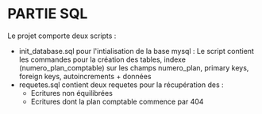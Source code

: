 # PARTIE SQL

Le projet comporte deux scripts :
* init_database.sql pour l'intialisation de la base mysql :  Le script contient les commandes pour la création des tables, indexe (numero_plan_comptable) sur les champs numero_plan, primary keys, foreign keys, autoincrements + données
* requetes.sql contient deux requetes pour la récupération des :
    * Ecritures non équilibrées 
    * Ecritures dont la plan comptable commence par 404
